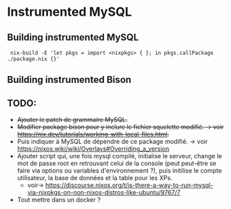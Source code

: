 # Instrumented MySQL

## Building instrumented MySQL

```
 nix-build -E 'let pkgs = import <nixpkgs> { }; in pkgs.callPackage ./package.nix {}'
```

## Building instrumented Bison

## TODO: 

- ~~Ajouter le patch de grammaire MySQL.~~
- ~~Modifier package bison pour y inclure le fichier squelette modifié. -> voir https://nix.dev/tutorials/working-with-local-files.html.~~ 
- Puis indiquer à MySQL de dépendre de ce package modifié. -> voir https://nixos.wiki/wiki/Overlays#Overriding_a_version
- Ajouter script qui, une fois mysql compilé, initialise le serveur, change le mot de passe root en retrouvant celui de la console (peut peut-être se faire via options ou variables d'environnement ?), puis initilise le compte utilisateur, la base de données et la table pour les XPs.
  - voir-> https://discourse.nixos.org/t/is-there-a-way-to-run-mysql-via-nixpkgs-on-non-nixos-distros-like-ubuntu/9767/7
- Tout mettre dans un docker ?